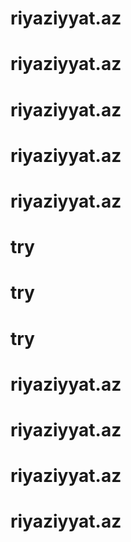 # riyaziyyat.az
# riyaziyyat.az
# riyaziyyat.az
# riyaziyyat.az
# riyaziyyat.az
# try
# try
# try
# riyaziyyat.az
# riyaziyyat.az
# riyaziyyat.az
# riyaziyyat.az
